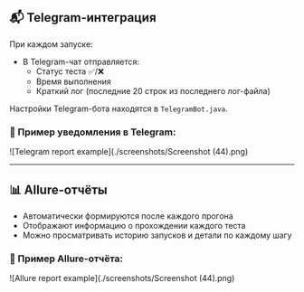 ## 📬 Telegram-интеграция

При каждом запуске:

- В Telegram-чат отправляется:
  - Статус теста ✅/❌
  - Время выполнения
  - Краткий лог (последние 20 строк из последнего лог-файла)

Настройки Telegram-бота находятся в `TelegramBot.java`.

### 📸 Пример уведомления в Telegram:

![Telegram report example](./screenshots/Screenshot (44).png)

---

## 📊 Allure-отчёты

- Автоматически формируются после каждого прогона
- Отображают информацию о прохождении каждого теста
- Можно просматривать историю запусков и детали по каждому шагу

### 📸 Пример Allure-отчёта:

![Allure report example](./screenshots/Screenshot (44).png)

